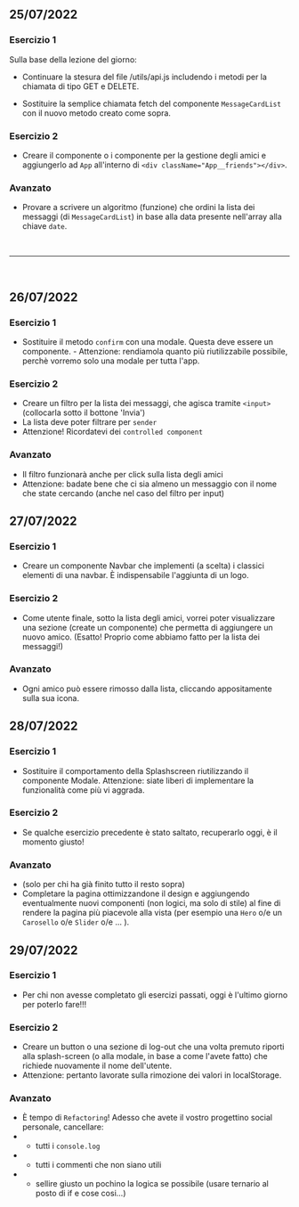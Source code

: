## 25/07/2022
### Esercizio 1
Sulla base della lezione del giorno:
- Continuare la stesura del file /utils/api.js includendo i metodi per la chiamata di tipo GET e DELETE.

- Sostituire la semplice chiamata fetch del componente `MessageCardList` con il nuovo metodo creato come sopra.

### Esercizio 2
- Creare il componente o i componente per la gestione degli amici e aggiungerlo ad `App` all'interno di `<div className="App__friends"></div>`.

### Avanzato
- Provare a scrivere un algoritmo (funzione) che ordini la lista dei messaggi (di `MessageCardList`) in base alla data presente nell'array alla chiave `date`.

<br>
<hr>
<br>

## 26/07/2022
### Esercizio 1
- Sostituire il metodo `confirm` con una modale. Questa deve essere un componente. - Attenzione: rendiamola quanto più riutilizzabile possibile, perchè vorremo solo una modale per tutta l'app.

### Esercizio 2
- Creare un filtro per la lista dei messaggi, che agisca tramite `<input>` (collocarla sotto il bottone 'Invia')
- La lista deve poter filtrare per `sender`
- Attenzione! Ricordatevi dei `controlled component`

### Avanzato
- Il filtro funzionarà anche per click sulla lista degli amici
- Attenzione: badate bene che ci sia almeno un messaggio con il nome che state cercando (anche nel caso del filtro per input)

## 27/07/2022
### Esercizio 1
- Creare un componente Navbar che implementi (a scelta) i classici elementi di una navbar. È indispensabile l'aggiunta di un logo.

### Esercizio 2
- Come utente finale, sotto la lista degli amici, vorrei poter visualizzare una sezione (create un componente) che permetta di aggiungere un nuovo amico. (Esatto! Proprio come abbiamo fatto per la lista dei messaggi!)

### Avanzato
- Ogni amico può essere rimosso dalla lista, cliccando appositamente sulla sua icona.

## 28/07/2022
### Esercizio 1
- Sostituire il comportamento della Splashscreen riutilizzando il componente Modale. Attenzione: siate liberi di implementare la funzionalità come più vi aggrada.

### Esercizio 2
- Se qualche esercizio precedente è stato saltato, recuperarlo oggi, è il momento giusto!

### Avanzato
- (solo per chi ha già finito tutto il resto sopra)
- Completare la pagina ottimizzandone il design e aggiungendo eventualmente nuovi componenti (non logici, ma solo di stile) al fine di rendere la pagina più piacevole alla vista (per esempio una `Hero` o/e un `Carosello` o/e `Slider` o/e ... ).

## 29/07/2022
### Esercizio 1
- Per chi non avesse completato gli esercizi passati, oggi è l'ultimo giorno per poterlo fare!!!

### Esercizio 2
- Creare un button o una sezione di log-out che una volta premuto riporti alla splash-screen (o alla modale, in base a come l'avete fatto) che richiede nuovamente il nome dell'utente.
- Attenzione: pertanto lavorate sulla rimozione dei valori in localStorage.

### Avanzato
- È tempo di `Refactoring`! Adesso che avete il vostro progettino social personale, cancellare:
- - tutti i `console.log`
- - tutti i commenti che non siano utili
- - sellire giusto un pochino la logica se possibile (usare ternario al posto di if e cose cosi...)